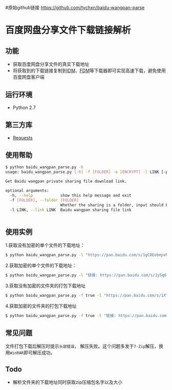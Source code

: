 #原始github链接 https://github.com/tychxn/baidu-wangpan-parse

# 百度网盘分享文件下载链接解析

## 功能

- 获取百度网盘分享文件的真实下载地址
- 将获取到的下载链接复制到[IDM](http://www.internetdownloadmanager.com/)、[FDM](https://www.freedownloadmanager.org/)等下载器即可实现高速下载，避免使用百度网盘客户端

## 运行环境

- Python 2.7

## 第三方库

- [Requests](http://docs.python-requests.org/en/master/)


## 使用帮助

```sh
$ python baidu_wangpan_parse.py -h 
usage: baidu_wangpan_parse.py [-h] -f [FOLDER] -e [ENCRYPT] -l LINK [-p PASSWORD]

Get Baidu wangpan private sharing file download link.

optional arguments:
  -h, --help            show this help message and exit
  -f [FOLDER], --folder [FOLDER]
                        Whether the sharing is a folder, input should be either "true" or "false"
  -l LINK, --link LINK  Baidu wangpan sharing file link
  
```

## 使用实例

1.获取没有加密的单个文件的下载地址：
```sh
$ python baidu_wangpan_parse.py -l "https://pan.baidu.com/s/1gC0EobepvMXpq6Eaz0ywJw"

```

2.获取加密的单个文件的下载地址：
```sh
$ python baidu_wangpan_parse.py -l "链接: https://pan.baidu.com/s/1ySq6bu2fkzGVaEimoY9fhg 密码: 8sgb"

```

3.获取没有加密的文件夹的打包下载地址
```sh
$ python baidu_wangpan_parse.py -f true -l "https://pan.baidu.com/s/1XYqoRcbXl5b--zmX3yijEQ"

```

4.获取加密的文件夹的打包下载地址
```sh
$ python baidu_wangpan_parse.py -f true -l "链接: https://pan.baidu.com/s/1pMosAp_y_YKyfWlo1tHhag 密码: tkay"

```

## 常见问题

文件打包下载后解压时提示`头部错误`， 解压失败。这个问题多发于`7-Zip`解压，换用`WinRAR`即可解压成功。

## Todo

- 解析文件夹的下载地址同时获取zip压缩包名字以及大小

